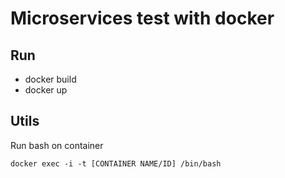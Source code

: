 # Microservices test with docker

## Run

* docker build
* docker up

## Utils
Run bash on container
```
docker exec -i -t [CONTAINER NAME/ID] /bin/bash
```
